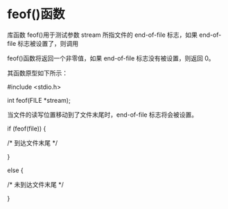 # feof()函数

库函数 feof()用于测试参数 stream 所指文件的 end-of-file 标志，如果 end-of-file 标志被设置了，则调用

feof()函数将返回一个非零值，如果 end-of-file 标志没有被设置，则返回 0。

其函数原型如下所示：

#include <stdio.h>

int feof(FILE \*stream);

当文件的读写位置移动到了文件末尾时，end-of-file 标志将会被设置。

if (feof(file)) {

/\* 到达文件末尾 \*/

}

else {

/\* 未到达文件末尾 \*/

}
